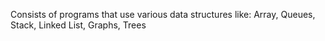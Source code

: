 Consists of programs that use various data structures like:
Array,
Queues,
Stack,
Linked List,
Graphs,
Trees

